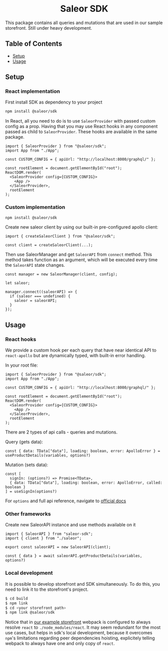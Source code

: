 <div align="center">
  <h1>Saleor SDK</h1>
</div>

This package contains all queries and mutations that are used in our sample storefront.
Still under heavy development.

## Table of Contents

- [Setup](#setup)
- [Usage](#usage)

## Setup

### React implementation

First install SDK as dependency to your project

```bash
npm install @saleor/sdk
```

In React, all you need to do is to use `SaleorProvider` with passed custom config as a prop. Having that you may use React hooks in any component passed as child to `SaleorProvider`. These hooks are available in the same package.

```tsx
import { SaleorProvider } from "@saleor/sdk";
import App from "./App";

const CUSTOM_CONFIG = { apiUrl: "http://localhost:8000/graphql/" };

const rootElement = document.getElementById("root");
ReactDOM.render(
  <SaleorProvider config={CUSTOM_CONFIG}>
    <App />
  </SaleorProvider>,
  rootElement
);
```

### Custom implementation

```bash
npm install @saleor/sdk
```

Create new saleor client by using our built-in pre-configured apollo client:

```tsx
import { createSaleorClient } from "@saleor/sdk";

const client = createSaleorClient(...);
```

Then use SaleorManager and get `SaleorAPI` from `connect` method. This method takes function as an argument, which will be executed every time the `SaleorAPI` state changes.

```tsx
const manager = new SaleorManager(client, config);

let saleor;

manager.connect((saleorAPI) => {
  if (saleor === undefined) {
    saleor = saleorAPI;
  }
});
```

## Usage

### React hooks

We provide a custom hook per each query that have near identical API to `react-apollo` but are dynamically typed, with built-in error handling.

In your root file:

```tsx
import { SaleorProvider } from "@saleor/sdk";
import App from "./App";

const CUSTOM_CONFIG = { apiUrl: "http://localhost:8000/graphql/" };

const rootElement = document.getElementById("root");
ReactDOM.render(
  <SaleorProvider config={CUSTOM_CONFIG}>
    <App />
  </SaleorProvider>,
  rootElement
);
```

There are 2 types of api calls - queries and mutations.

Query (gets data):

```tsx
const { data: TData["data"], loading: boolean, error: ApolloError } = useProductDetails(variables, options?)
```

Mutation (sets data):

```tsx
const [
  signIn: (options?) => Promise<TData>,
  { data: TData["data"], loading: boolean, error: ApolloError, called: boolean }
] = useSignIn(options?)
```

For `options` and full api reference, navigate to [official docs](https://www.apollographql.com/docs/)

### Other frameworks

Create new SaleorAPI instance and use methods available on it

```tsx
import { SaleorAPI } from "saleor-sdk";
import { client } from "./saleor";

export const saleorAPI = new SaleorAPI(client);
```

```tsx
const { data } = await saleorAPI.getProductDetails(variables, options?)
```

### Local development

It is possible to develop storefront and SDK simultaneously. To do this, you need
to link it to the storefront's project.

```bash
$ cd build
$ npm link
$ cd <your storefront path>
$ npm link @saleor/sdk
```

Notice that in [our example storefront](https://github.com/mirumee/saleor-storefront)
webpack is configured to always resolve `react` to `./node_modules/react`. It may
seem redundant for the most use cases, but helps in sdk's local development, because
it overcomes `npm`'s limitations regarding peer dependencies hoisting, explicitely
telling webpack to always have one and only copy of `react`.
